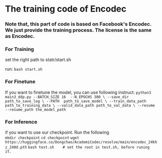# The training code of Encodec

### Note that, this part of code is based on Facebook's Encodec. We just provide the training process. The license is the same as Encodec.

### For Training
set the right path to statr/start.sh

run: `bash start.sh`

### For Finetune
If you want to finetune the model, you can use following instruct: 
`
python3 main3_ddp.py --BATCH_SIZE 16  --N_EPOCHS 300 \
        --save_dir path_to_save_log \
        --PATH  path_to_save_model \
        --train_data_path path_to_training_data \
        --valid_data_path path_to_val_data \
        --resume  --resume_path the_model_path
`

### For Inference
if you want to use our checkpoint. Run the following <br>
`mkdir checkpoint`
`cd checkpoint`
`wget https://huggingface.co/Dongchao/AcademiCodec/resolve/main/encodec_24khz_240d.pth`
`bash test.sh    # set the root in test.sh, before runing it.`